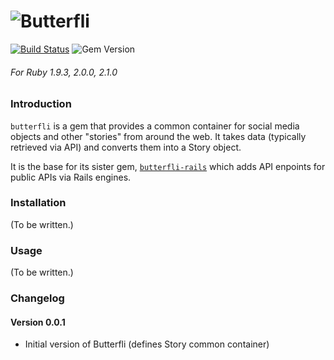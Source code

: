 ![Butterfli](http://cdn.delner.com/www/images/projects/butterfli/logo_small.svg)
==========

[![Build Status](https://travis-ci.org/delner/butterfli.svg?branch=master)](https://travis-ci.org/delner/butterfli) ![Gem Version](https://badge.fury.io/rb/butterfli.svg)
###### *For Ruby 1.9.3, 2.0.0, 2.1.0*

### Introduction

`butterfli` is a gem that provides a common container for social media objects and other "stories" from around the web. It takes data (typically retrieved via API) and converts them into a Story object. 

It is the base for its sister gem, [`butterfli-rails`](https://github.com/delner/butterfli-rails) which adds API enpoints for public APIs via Rails engines.

### Installation

(To be written.)

### Usage

(To be written.)

### Changelog

#### Version 0.0.1

 - Initial version of Butterfli (defines Story common container)

